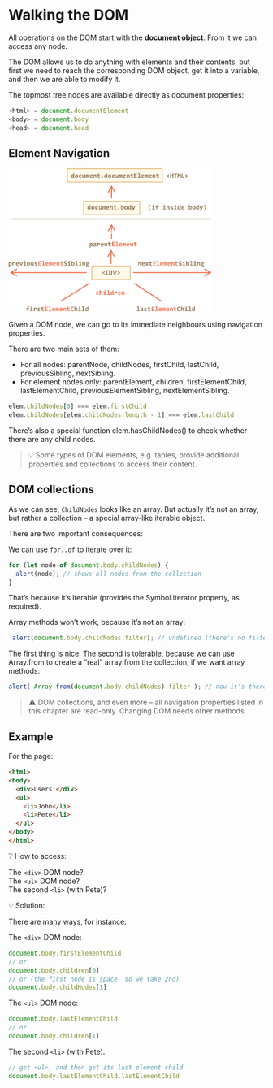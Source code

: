 # Walking the DOM

All operations on the DOM start with the **document object**. From it we can access any node.

The DOM allows us to do anything with elements and their contents, but first we need to reach the corresponding DOM object, get it into a variable, and then we are able to modify it.

The topmost tree nodes are available directly as document properties:

```javascript
<html> = document.documentElement
<body> = document.body
<head> = document.head
```

## Element Navigation

<img src="../resources/walking_the_dom.png" width="400px">

Given a DOM node, we can go to its immediate neighbours using navigation properties.

There are two main sets of them:

- For all nodes: parentNode, childNodes, firstChild, lastChild, previousSibling, nextSibling.
- For element nodes only: parentElement, children, firstElementChild, lastElementChild, previousElementSibling, nextElementSibling.

```javascript
elem.childNodes[0] === elem.firstChild
elem.childNodes[elem.childNodes.length - 1] === elem.lastChild
```

There’s also a special function elem.hasChildNodes() to check whether there are any child nodes.

>💡 Some types of DOM elements, e.g. tables, provide additional properties and collections to access their content.

## DOM collections

As we can see, `ChildNodes` looks like an array. But actually it’s not an array, but rather a collection – a special array-like iterable object.

There are two important consequences:

We can use `for..of` to iterate over it:

```javascript
for (let node of document.body.childNodes) {
  alert(node); // shows all nodes from the collection
}
```

That’s because it’s iterable (provides the Symbol.iterator property, as required).

Array methods won’t work, because it’s not an array:

```javascript
 alert(document.body.childNodes.filter); // undefined (there's no filter method!)
```

The first thing is nice. The second is tolerable, because we can use Array.from to create a “real” array from the collection, if we want array methods:

```javascript
alert( Array.from(document.body.childNodes).filter ); // now it's there
```

>⚠ DOM collections, and even more – all navigation properties listed in this chapter are read-only. Changing DOM needs other methods.

## Example

For the page:

```html
<html>
<body>
  <div>Users:</div>
  <ul>
    <li>John</li>
    <li>Pete</li>
  </ul>
</body>
</html>
```

❔ How to access:

The `<div>` DOM node?<br>
The `<ul>` DOM node?<br>
The second `<li>` (with Pete)?<br>

💡 Solution:

There are many ways, for instance:

The `<div>` DOM node:

```javascript
document.body.firstElementChild
// or
document.body.children[0]
// or (the first node is space, so we take 2nd)
document.body.childNodes[1]
```

The `<ul>` DOM node:

```javascript
document.body.lastElementChild
// or
document.body.children[1]
```

The second `<li>` (with Pete):

```javascript
// get <ul>, and then get its last element child
document.body.lastElementChild.lastElementChild
```